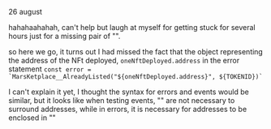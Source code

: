 26 august

hahahaahahah, can't help but laugh at myself for getting stuck for several hours just for a missing pair of "".

so here we go, it turns out I had missed the fact that the object representing the address of the NFt deployed, `oneNftDeployed.address` in the error statement `` const error = `MarsKetplace__AlreadyListed("${oneNftDeployed.address}", ${TOKENID})` ``

I can't explain it yet, I thought the syntax for errors and events would be similar, but it looks like when testing events, "" are not necessary to surround addresses, while in errors, it is necessary for addresses to be enclosed in ""
